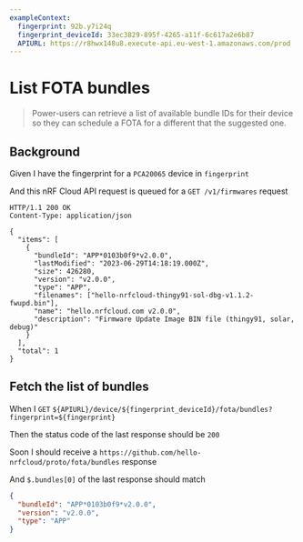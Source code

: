 ```yaml
---
exampleContext:
  fingerprint: 92b.y7i24q
  fingerprint_deviceId: 33ec3829-895f-4265-a11f-6c617a2e6b87
  APIURL: https://r8hwx148u8.execute-api.eu-west-1.amazonaws.com/prod
---
```


# List FOTA bundles

> Power-users can retrieve a list of available bundle IDs for their device so
> they can schedule a FOTA for a different that the suggested one.

## Background

Given I have the fingerprint for a `PCA20065` device in `fingerprint`

And this nRF Cloud API request is queued for a `GET /v1/firmwares` request

```
HTTP/1.1 200 OK
Content-Type: application/json

{
  "items": [
    {
      "bundleId": "APP*0103b0f9*v2.0.0",
      "lastModified": "2023-06-29T14:18:19.000Z",
      "size": 426280,
      "version": "v2.0.0",
      "type": "APP",
      "filenames": ["hello-nrfcloud-thingy91-sol-dbg-v1.1.2-fwupd.bin"],
      "name": "hello.nrfcloud.com v2.0.0",
      "description": "Firmware Update Image BIN file (thingy91, solar, debug)"
    }
  ],
  "total": 1
}
```

## Fetch the list of bundles

When I `GET`
`${APIURL}/device/${fingerprint_deviceId}/fota/bundles?fingerprint=${fingerprint}`

Then the status code of the last response should be `200`

Soon I should receive a `https://github.com/hello-nrfcloud/proto/fota/bundles`
response

And `$.bundles[0]` of the last response should match

```json
{
  "bundleId": "APP*0103b0f9*v2.0.0",
  "version": "v2.0.0",
  "type": "APP"
}
```
